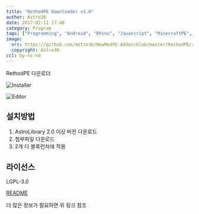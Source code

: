 ```yaml
---
title: "RethodPE Downloader v1.0"
author: Astro36
date: 2017-02-11 17:40
category: Program
tags: ["Programming", "Android", "Rhino", "Javascript", "MinecraftPE", "BlockLauncher", "AstroLibrary", "RethodPE Downloader"]
image:
  src: https://github.com/Astro36/NewModPE-Addon/blob/master/RethodPE/res/img_rethodpe_downloader.png
  copyright: Astro36
ccl: by-nc-nd
---
```


RethodPE 다운로더

![Installer](https://m.cafe.naver.com/ImageView.nhn?imageUrl=https%3A%2F%2Fmcafethumb-phinf.pstatic.net%2FMjAxNzAyMTFfMTQ4%2FMDAxNDg2ODAyNDQxOTkx.oVoqAf3Gs0ArgN16JafqljIV-ot813uQd3FOLS3CviQg.DXDqA_sA1m59DmvomsRgT65rIO9bg6JCcGb4xC66x4Mg.JPEG.astr36%2FexternalFile.jpg%3Ftype%3Dw1280)

![Editor](https://m.cafe.naver.com/ImageView.nhn?imageUrl=https%3A%2F%2Fmcafethumb-phinf.pstatic.net%2FMjAxNzAyMTFfMjk5%2FMDAxNDg2ODAyNDQyNDgz.jTRCP3ZR9d6lh86WzUPRsaU9t5sA-dQeg8DayxwmLBwg.CfzytgD_rQCvdZFYChYbqug-7-N9_jz0IL6Mb0wal_Ug.JPEG.astr36%2FexternalFile.jpg%3Ftype%3Dw1280)

## 설치방법

1. AstroLibrary 2.0 이상 버전 다운로드
2. 첨부파일 다운로드
3. 2개 다 블록런처에 적용

## 라이선스

LGPL-3.0

[README](https://github.com/Astro36/NewModPE-Addon/blob/master/RethodPE/README.md)

더 많은 정보가 필요하면 위 링크 참조
